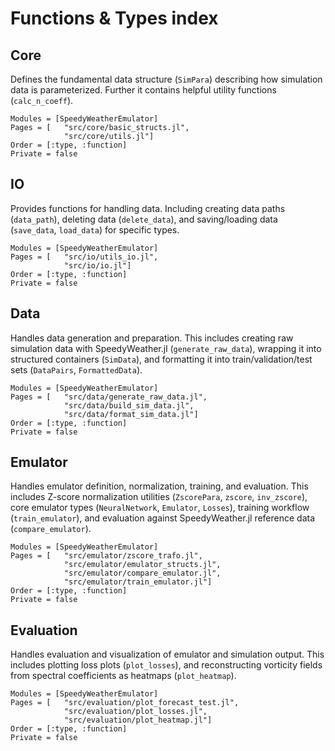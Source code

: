 # Functions & Types index


## Core

Defines the fundamental data structure (`SimPara`) describing  how simulation data is parameterized. Further it contains helpful utility functions (`calc_n_coeff`).

```@autodocs
Modules = [SpeedyWeatherEmulator]
Pages = [   "src/core/basic_structs.jl", 
            "src/core/utils.jl"]
Order = [:type, :function]
Private = false
```


## IO

Provides functions for handling data. Including creating data paths (`data_path`), deleting data (`delete_data`), and saving/loading data (`save_data`, `load_data`) for specific types.

```@autodocs
Modules = [SpeedyWeatherEmulator]
Pages = [   "src/io/utils_io.jl", 
            "src/io/io.jl"]
Order = [:type, :function]
Private = false
```


## Data

Handles data generation and preparation. This includes creating raw simulation data with SpeedyWeather.jl (`generate_raw_data`), wrapping it into structured containers (`SimData`), and formatting it into train/validation/test sets (`DataPairs`, `FormattedData`).

```@autodocs
Modules = [SpeedyWeatherEmulator]
Pages = [   "src/data/generate_raw_data.jl", 
            "src/data/build_sim_data.jl",
            "src/data/format_sim_data.jl"]
Order = [:type, :function]
Private = false
```


## Emulator

Handles emulator definition, normalization, training, and evaluation.
This includes Z-score normalization utilities (`ZscorePara`, `zscore`, `inv_zscore`), core emulator types (`NeuralNetwork`, `Emulator`, `Losses`), training workflow (`train_emulator`), and evaluation against SpeedyWeather.jl reference data (`compare_emulator`).

```@autodocs
Modules = [SpeedyWeatherEmulator]
Pages = [   "src/emulator/zscore_trafo.jl", 
            "src/emulator/emulator_structs.jl",
            "src/emulator/compare_emulator.jl",
            "src/emulator/train_emulator.jl"]
Order = [:type, :function]
Private = false
```


## Evaluation

Handles evaluation and visualization of emulator and simulation output.
This includes plotting loss plots (`plot_losses`), and reconstructing vorticity fields from spectral coefficients as heatmaps (`plot_heatmap`).

```@autodocs
Modules = [SpeedyWeatherEmulator]
Pages = [   "src/evaluation/plot_forecast_test.jl", 
            "src/evaluation/plot_losses.jl",
            "src/evaluation/plot_heatmap.jl"]
Order = [:type, :function]
Private = false
```
